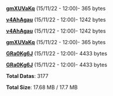 [**gmXUVaKq**](/data/gmXUVaKq.txt) (15/11/22 - 12:00)- 365 bytes

[**v4AhAgau**](/data/v4AhAgau.txt) (15/11/22 - 12:00)- 1242 bytes

[**v4AhAgau**](/data/v4AhAgau.txt) (15/11/22 - 12:00)- 1242 bytes

[**gmXUVaKq**](/data/gmXUVaKq.txt) (15/11/22 - 12:00)- 365 bytes

[**GRa0Kg6J**](/data/GRa0Kg6J.txt) (15/11/22 - 12:00)- 4433 bytes

[**GRa0Kg6J**](/data/GRa0Kg6J.txt) (15/11/22 - 12:00)- 4433 bytes

**Total Datas**: 3177

**Total Size**: 17.68 MB / 17.7 MB